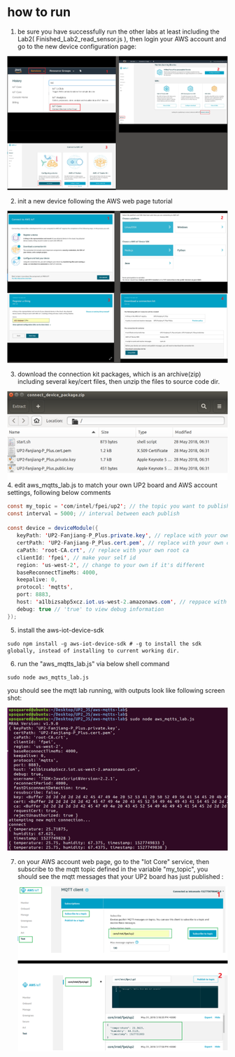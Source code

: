 # how to run
1. be sure you have successfully run the other labs at least including the Lab2( Finished_Lab2_read_sensor.js ), then login your AWS account and go to the new device configuration page: 

  ![alt text](UI/aws_iot_go_to_new_device_config.png?raw=true "Title")

2. init a new device following the AWS web page tutorial

  ![alt text](UI/aws_iot_init_new_device.png?raw=true "Title")

3. download the connection kit packages, which is an archive(zip) including several key/cert files, then unzip the files to source code dir.

  ![alt text](UI/aws_iot_connection_kit.png?raw=true "Title")
4. edit aws_mqtts_lab.js to match your own UP2 board and AWS account settings, following below comments

  ```java
  const my_topic = 'com/intel/fpei/up2'; // the topic you want to publish to aws
  const interval = 5000; // interval between each publish

  const device = deviceModule({
     keyPath: 'UP2-Fanjiang-P_Plus.private.key', // replace with your own key
     certPath: 'UP2-Fanjiang-P_Plus.cert.pem', // replace with your own cert
     caPath: 'root-CA.crt', // replace with your own root ca
     clientId: 'fpei', // make your self id
     region: 'us-west-2', // change to your own if it's different
     baseReconnectTimeMs: 4000, 
     keepalive: 0,
     protocol: 'mqtts', 
     port: 8883,
     host: 'a1lbizsabp5xcz.iot.us-west-2.amazonaws.com', // reppace with your own
     debug: true // 'true' to view debug information
  });
  ```

5. install the aws-iot-device-sdk

  ```shell
  sudo npm install -g aws-iot-device-sdk # -g to install the sdk globally, instead of installing to current working dir.
  ```

6. run the "aws_mqtts_lab.js" via below shell command

  ```shell
  sudo node aws_mqtts_lab.js
  ```
  you should see the mqtt lab running, with outputs look like following screen shot:
  
  ![alt text](UI/aws_mqtts_running.png?raw=true "Title")

7. on your AWS account web page, go to the "Iot Core" service, then subscribe to the mqtt topic defined in the variable "my_topic", you should see the mqtt messages that your UP2 board has just published :

   ![alt text](UI/aws_subscribe_mqtts_msg.png?raw=true "Title")

  
